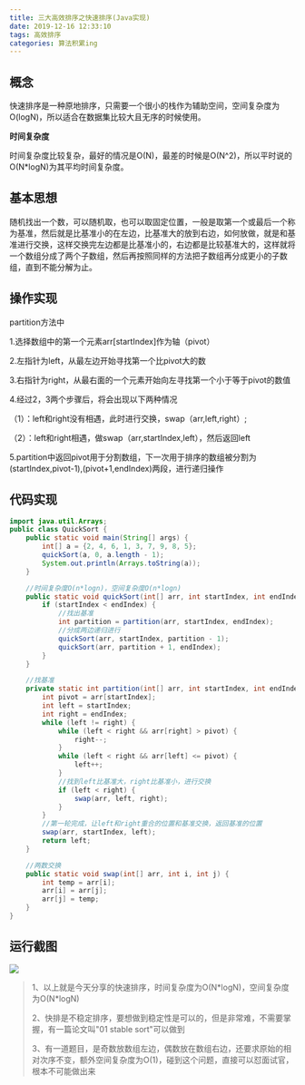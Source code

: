 ```yaml
---
title: 三大高效排序之快速排序(Java实现)
date: 2019-12-16 12:33:10
tags: 高效排序
categories: 算法积累ing
---
```


## 概念

快速排序是一种原地排序，只需要一个很小的栈作为辅助空间，空间复杂度为O(logN)，所以适合在数据集比较大且无序的时候使用。

**时间复杂度**

时间复杂度比较复杂，最好的情况是O(N)，最差的时候是O(N^2)，所以平时说的O(N*logN)为其平均时间复杂度。

<!--more-->

## 基本思想

随机找出一个数，可以随机取，也可以取固定位置，一般是取第一个或最后一个称为基准，然后就是比基准小的在左边，比基准大的放到右边，如何放做，就是和基准进行交换，这样交换完左边都是比基准小的，右边都是比较基准大的，这样就将一个数组分成了两个子数组，然后再按照同样的方法把子数组再分成更小的子数组，直到不能分解为止。

## 操作实现

partition方法中

1.选择数组中的第一个元素arr[startIndex]作为轴（pivot）

2.左指针为left，从最左边开始寻找第一个比pivot大的数

3.右指针为right，从最右面的一个元素开始向左寻找第一个小于等于pivot的数值

4.经过2，3两个步骤后，将会出现以下两种情况

​           （1）：left和right没有相遇，此时进行交换，swap（arr,left,right）;

​           （2）：left和right相遇，做swap（arr,startIndex,left），然后返回left

5.partition中返回pivot用于分割数组，下一次用于排序的数组被分割为(startIndex,pivot-1),(pivot+1,endIndex)两段，进行递归操作

## 代码实现

```java
import java.util.Arrays;
public class QuickSort {
    public static void main(String[] args) {
        int[] a = {2, 4, 6, 1, 3, 7, 9, 8, 5};
        quickSort(a, 0, a.length - 1);
        System.out.println(Arrays.toString(a));
    }

    //时间复杂度O(n*logn)，空间复杂度O(n*logn)
    public static void quickSort(int[] arr, int startIndex, int endIndex) {
        if (startIndex < endIndex) {
            //找出基准
            int partition = partition(arr, startIndex, endIndex);
            //分成两边递归进行
            quickSort(arr, startIndex, partition - 1);
            quickSort(arr, partition + 1, endIndex);
        }
    }

    //找基准
    private static int partition(int[] arr, int startIndex, int endIndex) {
        int pivot = arr[startIndex];
        int left = startIndex;
        int right = endIndex;
        while (left != right) {
            while (left < right && arr[right] > pivot) {
                right--;
            }
            while (left < right && arr[left] <= pivot) {
                left++;
            }
            //找到left比基准大，right比基准小，进行交换
            if (left < right) {
                swap(arr, left, right);
            }
        }
        //第一轮完成，让left和right重合的位置和基准交换，返回基准的位置
        swap(arr, startIndex, left);
        return left;
    }

    //两数交换
    public static void swap(int[] arr, int i, int j) {
        int temp = arr[i];
        arr[i] = arr[j];
        arr[j] = temp;
    }
}
```

## 运行截图

![](/images/快排运行截图.png)

> 1、以上就是今天分享的快速排序，时间复杂度为O(N*logN)，空间复杂度为O(N\*logN)
>
> 2、快排是不稳定排序，要想做到稳定性是可以的，但是非常难，不需要掌握，有一篇论文叫"01 stable sort"可以做到
>
> 3、有一道题目，是奇数放数组左边，偶数放在数组右边，还要求原始的相对次序不变，额外空间复杂度为O(1)，碰到这个问题，直接可以怼面试官，根本不可能做出来

